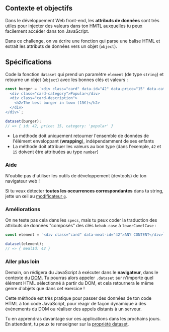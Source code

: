 ## Contexte et objectifs

Dans le développement Web front-end, les **attributs de données** sont très utiles pour injecter des valeurs dans ton HMTL auxquelles tu peux facilement accéder dans ton JavaScript.

Dans ce challenge, on va écrire une fonction qui parse une balise HTML et extrait les attributs de données vers un objet (`object`).

## Spécifications

Code la fonction `dataset` qui prend un paramètre `element` (de type `string`) et retourne un objet (`object`) avec les bonnes clés et valeurs :

```js
const burger = `<div class="card" data-id="42" data-price="15" data-category="popular">
  <div class="card-category">Popular</div>
  <div class="card-description">
    <h2>The best burger in town (15€)</h2>
  </div>
</div>`;

dataset(burger);
// => { id: 42, price: 15, category: 'popular' }
```

- La méthode doit uniquement retourner l'ensemble de données de l'élément enveloppant (**wrapping**), indépendamment de ses enfants
- La méthode doit attribuer les valeurs au bon type (dans l'exemple, `42` et `15` doivent être attribuées au type `number`)

### Aide

N'oublie pas d'utiliser les outils de développement (devtools) de ton navigateur web !

Si tu veux détecter **toutes les occurrences correspondantes** dans ta string, jette un œil au [modificateur `g`](https://developer.mozilla.org/en-US/docs/Web/JavaScript/Reference/Global_Objects/RegExp#Parameters).

### Améliorations

On ne teste pas cela dans les `specs`, mais tu peux coder la traduction des attributs de données "composés" des clés `kebab-case` à `lowerCamelCase` :

```js
const element = `<div class="card" data-meal-id="42">ANY CONTENT</div>`;

dataset(element);
// => { mealId: 42 }
```

### Aller plus loin

Demain, on rédigera du JavaScript à exécuter dans le **navigateur**, dans le contexte du [DOM](https://en.wikipedia.org/wiki/Document_Object_Model). Tu pourras alors appeler `.dataset` sur n'importe quel élément HTML sélectionné à partir du DOM, et cela retournera le même genre d'objets que dans cet exercice !

Cette méthode est très pratique pour passer des données de ton code HTML à ton code JavaScript, pour réagir de façon dynamique à des événements du DOM ou réaliser des appels distants à un serveur.

Tu en apprendras davantage sur ces applications dans les prochains jours. En attendant, tu peux te renseigner sur la [propriété dataset](https://developer.mozilla.org/en-US/docs/Web/API/HTMLElement/dataset).
